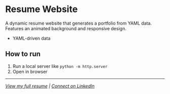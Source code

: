 # Resume Website

A dynamic resume website that generates a portfolio from YAML data. Features an animated background and responsive design.

- YAML-driven data

## How to run

1. Run a local server like `python -m http.server`
2. Open in browser

---

*[View my full resume](https://hessmjr.github.io/resume/) | [Connect on LinkedIn](https://linkedin.com/in/markhess2)*
